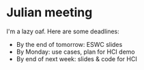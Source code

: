 # Julian meeting

I'm a lazy oaf. Here are some deadlines:

- By the end of tomorrow: ESWC slides
- By Monday: use cases, plan for HCI demo
- By end of next week: slides & code for HCI

